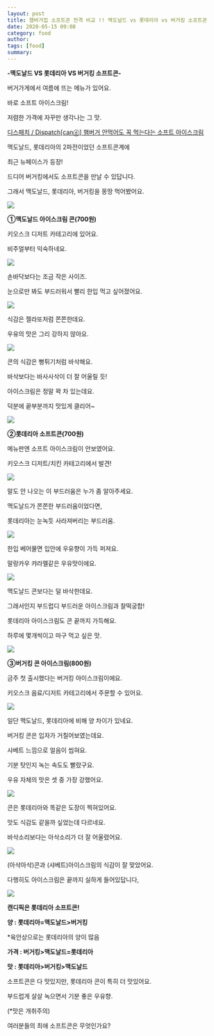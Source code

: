 ```yaml
---
layout: post
title: 햄버거집 소프트콘 전격 비교 !! 맥도날드 vs 롯데리아 vs 버거킹 소프트콘
date: 2020-05-15 09:08
category: food
author: 
tags: [food]
summary: 
---
```



**-맥도날드 VS 롯데리아 VS 버거킹 소프트콘-**

  

버거가게에서 여름에 뜨는 메뉴가 있어요.

바로 소프트 아이스크림!

저렴한 가격에 자꾸만 생각나는 그 맛.

[디스패치 / Dispatch[canⓓ] 햄버거 안먹어도 꼭 먹는다는 소프트 아이스크림](https://www.youtube.com/watch?v=Vn0h4y5wk0k)

맥도날드, 롯데리아의 2파전이었던 소프트콘계에

최근 뉴페이스가 등장!

  

드디어 버거킹에서도 소프트콘을 만날 수 있답니다.

그래서 맥도날드, 롯데리아, 버거킹을 몽땅 먹어봤어요.

![](https://img1.daumcdn.net/thumb/R720x0/?fname=https%3A%2F%2Ft1.daumcdn.net%2Fliveboard%2Fdispatch%2Ff1ab46f17a604839aef5bb809829ca0e.JPG)

**①맥도날드 아이스크림 콘(700원)**

  

키오스크 디저트 카테고리에 있어요.  

비주얼부터 익숙하네요.

![](https://img1.daumcdn.net/thumb/R720x0/?fname=https%3A%2F%2Ft1.daumcdn.net%2Fliveboard%2Fdispatch%2Fa346a2308271439399d66037e08312c9.JPG)

손바닥보다는 조금 작은 사이즈.

눈으로만 봐도 부드러워서 빨리 한입 먹고 싶어졌어요.

![](https://img1.daumcdn.net/thumb/R720x0/?fname=https%3A%2F%2Ft1.daumcdn.net%2Fliveboard%2Fdispatch%2F7ea5750808d64d2c87d1f0057a7f4e75.JPG)

식감은 젤라또처럼 쫀쫀한데요.  

우유의 맛은 그리 강하지 않아요.

![](https://img1.daumcdn.net/thumb/R720x0/?fname=https%3A%2F%2Ft1.daumcdn.net%2Fliveboard%2Fdispatch%2Fc237a7df41174c96a325082087520573.JPG)

콘의 식감은 뻥튀기처럼 바삭해요.

바삭보다는 바사사삭이 더 잘 어울릴 듯!

  

아이스크림은 정말 꽉 차 있는데요.

덕분에 끝부분까지 맛있게 클리어~

![](https://img1.daumcdn.net/thumb/R720x0/?fname=https%3A%2F%2Ft1.daumcdn.net%2Fliveboard%2Fdispatch%2F3187dbbac0e644229a00e483844e4da3.JPG)

**②롯데리아 소프트콘(700원)**

  

메뉴판엔 소프트 아이스크림이 안보였어요.

키오스크 디저트/치킨 카테고리에서 발견!

![](https://img1.daumcdn.net/thumb/R720x0/?fname=https%3A%2F%2Ft1.daumcdn.net%2Fliveboard%2Fdispatch%2F867c0fde575f470592006bd745fdf33e.JPG)

말도 안 나오는 이 부드러움은 누가 좀 알아주세요.

맥도날드가 쫀쫀한 부드러움이었다면,

롯데리아는 눈녹듯 사라져버리는 부드러움.

![](https://img1.daumcdn.net/thumb/R720x0/?fname=https%3A%2F%2Ft1.daumcdn.net%2Fliveboard%2Fdispatch%2Fbffebe838a464ef1943bbabed590fff6.JPG)

한입 베어물면 입안에 우유향이 가득 퍼져요.

말랑카우 캬라멜같은 우유맛이에요.

![](https://img1.daumcdn.net/thumb/R720x0/?fname=https%3A%2F%2Ft1.daumcdn.net%2Fliveboard%2Fdispatch%2F65f091c1cac54bf3aec6991867b980da.JPG)

맥도날드 콘보다는 덜 바삭한데요.  

그래서인지 부드럽디 부드러운 아이스크림과 찰떡궁합!

  

롯데리아 아이스크림도 콘 끝까지 가득해요.

하루에 몇개씩이고 마구 먹고 싶은 맛.

![](https://img1.daumcdn.net/thumb/R720x0/?fname=https%3A%2F%2Ft1.daumcdn.net%2Fliveboard%2Fdispatch%2F6d182bd7907645f4837ca6a783a64369.JPG)

**③버거킹 콘 아이스크림(800원)**

  

금주 첫 출시했다는 버거킹 아이스크림이에요.

키오스크 음료/디저트 카테고리에서 주문할 수 있어요.

![](https://img1.daumcdn.net/thumb/R720x0/?fname=https%3A%2F%2Ft1.daumcdn.net%2Fliveboard%2Fdispatch%2Fc5084933a6f0495c8c78b66e0eec8f61.JPG)

일단 맥도날드, 롯데리아에 비해 양 차이가 있네요.

  

버거킹 콘은 입자가 거칠어보였는데요.

샤베트 느낌으로 얼음이 씹혀요.

기분 탓인지 녹는 속도도 빨랐구요.  

  

우유 자체의 맛은 셋 중 가장 강했어요.

![](https://img1.daumcdn.net/thumb/R720x0/?fname=https%3A%2F%2Ft1.daumcdn.net%2Fliveboard%2Fdispatch%2F5865f29f578c4ae2b46c9f86174c74fc.JPG)

콘은 롯데리아와 똑같은 도장이 찍혀있어요.

맛도 식감도 같을까 싶었는데 다르네요.

바삭소리보다는 아삭소리가 더 잘 어울렸어요.

![](https://img1.daumcdn.net/thumb/R720x0/?fname=https%3A%2F%2Ft1.daumcdn.net%2Fliveboard%2Fdispatch%2F1279e2a741024ce8b6c2ec1ceb1bbcf2.JPG)

(아삭아삭)콘과 (샤베트)아이스크림의 식감이 잘 맞았어요.

  

다행히도 아이스크림은 끝까지 실하게 들어있답니다,

![](https://img1.daumcdn.net/thumb/R720x0/?fname=https%3A%2F%2Ft1.daumcdn.net%2Fliveboard%2Fdispatch%2F6e9d382d1f5a4a68880840ad7d715cbd.JPG)

**캔디픽은 롯데리아 소프트콘!**  

**양 : 롯데리아=맥도날드>버거킹**

*육안상으로는 롯데리아의 양이 많음

**가격 : 버거킹>맥도날드=롯데리아**

**맛 : 롯데리아>버거킹>맥도날드**

소프트콘은 다 맛있지만, 롯데리아 콘이 특히 더 맛있어요.

부드럽게 살살 녹으면서 기분 좋은 우유향.

(*맛은 개취주의)

  

여러분들의 최애 소프트콘은 무엇인가요?